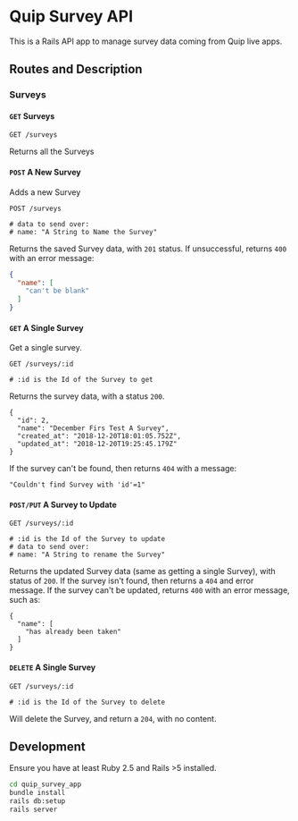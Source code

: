 # Quip Survey API

This is a Rails API app to manage survey data coming from Quip live apps.

## Routes and Description

### Surveys

#### `GET` Surveys

```
GET /surveys
```

Returns all the Surveys

#### `POST` A New Survey

Adds a new Survey

```
POST /surveys

# data to send over:
# name: "A String to Name the Survey"
```

Returns the saved Survey data, with `201` status. If unsuccessful, returns `400` with an error message:

``` json
{
  "name": [
    "can't be blank"
  ]
}
```

#### `GET` A Single Survey

Get a single survey.

```
GET /surveys/:id

# :id is the Id of the Survey to get
```

Returns the survey data, with a status `200`.

```
{
  "id": 2,
  "name": "December Firs Test A Survey",
  "created_at": "2018-12-20T18:01:05.752Z",
  "updated_at": "2018-12-20T19:25:45.179Z"
}
``` 

If the survey can't be found, then returns `404` with a message:

```
"Couldn't find Survey with 'id'=1"
```

#### `POST/PUT` A Survey to Update

```
GET /surveys/:id

# :id is the Id of the Survey to update
# data to send over:
# name: "A String to rename the Survey"
```

Returns the updated Survey data (same as getting a single Survey), with status of `200`. If the survey isn't found, then returns a `404` and error message. If the survey can't be updated, returns `400` with an error message, such as: 

```
{
  "name": [
    "has already been taken"
  ]
}
```

#### `DELETE` A Single Survey

```
GET /surveys/:id

# :id is the Id of the Survey to delete
```

Will delete the Survey, and return a `204`, with no content.

## Development

Ensure you have at least Ruby 2.5 and Rails >5 installed. 

``` bash
cd quip_survey_app
bundle install
rails db:setup
rails server
```
